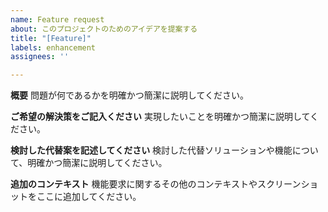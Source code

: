 ```yaml
---
name: Feature request
about: このプロジェクトのためのアイデアを提案する
title: "[Feature]"
labels: enhancement
assignees: ''

---
```


**概要**
問題が何であるかを明確かつ簡潔に説明してください。

**ご希望の解決策をご記入ください**
実現したいことを明確かつ簡潔に説明してください。

**検討した代替案を記述してください**
検討した代替ソリューションや機能について、明確かつ簡潔に説明してください。

**追加のコンテキスト**
機能要求に関するその他のコンテキストやスクリーンショットをここに追加してください。
